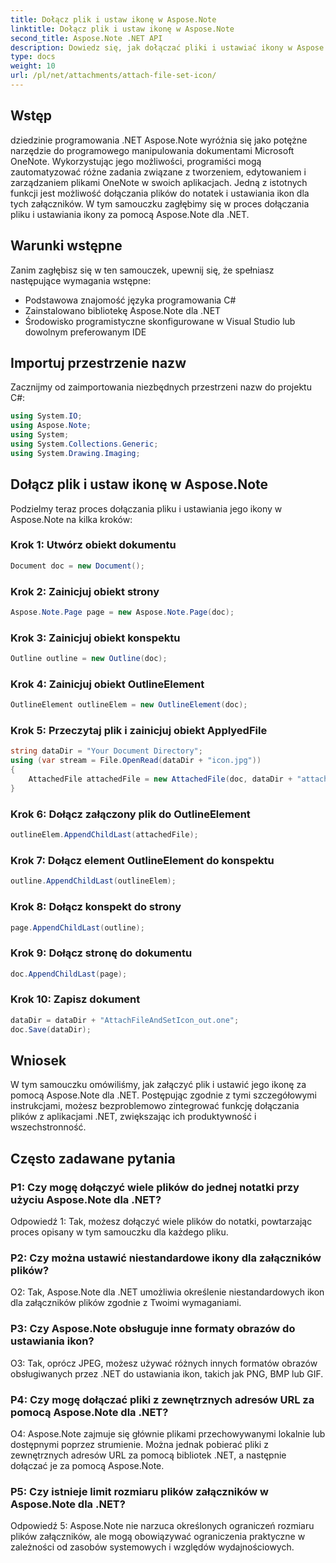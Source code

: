 ```yaml
---
title: Dołącz plik i ustaw ikonę w Aspose.Note
linktitle: Dołącz plik i ustaw ikonę w Aspose.Note
second_title: Aspose.Note .NET API
description: Dowiedz się, jak dołączać pliki i ustawiać ikony w Aspose.Note dla .NET. Ulepsz swoje aplikacje .NET dzięki temu samouczkowi krok po kroku.
type: docs
weight: 10
url: /pl/net/attachments/attach-file-set-icon/
---
```

## Wstęp

dziedzinie programowania .NET Aspose.Note wyróżnia się jako potężne narzędzie do programowego manipulowania dokumentami Microsoft OneNote. Wykorzystując jego możliwości, programiści mogą zautomatyzować różne zadania związane z tworzeniem, edytowaniem i zarządzaniem plikami OneNote w swoich aplikacjach. Jedną z istotnych funkcji jest możliwość dołączania plików do notatek i ustawiania ikon dla tych załączników. W tym samouczku zagłębimy się w proces dołączania pliku i ustawiania ikony za pomocą Aspose.Note dla .NET.

## Warunki wstępne

Zanim zagłębisz się w ten samouczek, upewnij się, że spełniasz następujące wymagania wstępne:

- Podstawowa znajomość języka programowania C#
- Zainstalowano bibliotekę Aspose.Note dla .NET
- Środowisko programistyczne skonfigurowane w Visual Studio lub dowolnym preferowanym IDE

## Importuj przestrzenie nazw

Zacznijmy od zaimportowania niezbędnych przestrzeni nazw do projektu C#:

```csharp
using System.IO;
using Aspose.Note;
using System;
using System.Collections.Generic;
using System.Drawing.Imaging;
```

## Dołącz plik i ustaw ikonę w Aspose.Note

Podzielmy teraz proces dołączania pliku i ustawiania jego ikony w Aspose.Note na kilka kroków:

### Krok 1: Utwórz obiekt dokumentu

```csharp
Document doc = new Document();
```

### Krok 2: Zainicjuj obiekt strony

```csharp
Aspose.Note.Page page = new Aspose.Note.Page(doc);
```

### Krok 3: Zainicjuj obiekt konspektu

```csharp
Outline outline = new Outline(doc);
```

### Krok 4: Zainicjuj obiekt OutlineElement

```csharp
OutlineElement outlineElem = new OutlineElement(doc);
```

### Krok 5: Przeczytaj plik i zainicjuj obiekt ApplyedFile

```csharp
string dataDir = "Your Document Directory";
using (var stream = File.OpenRead(dataDir + "icon.jpg"))
{
    AttachedFile attachedFile = new AttachedFile(doc, dataDir + "attachment.txt", stream, ImageFormat.Jpeg);
}
```

### Krok 6: Dołącz załączony plik do OutlineElement

```csharp
outlineElem.AppendChildLast(attachedFile);
```

### Krok 7: Dołącz element OutlineElement do konspektu

```csharp
outline.AppendChildLast(outlineElem);
```

### Krok 8: Dołącz konspekt do strony

```csharp
page.AppendChildLast(outline);
```

### Krok 9: Dołącz stronę do dokumentu

```csharp
doc.AppendChildLast(page);
```

### Krok 10: Zapisz dokument

```csharp
dataDir = dataDir + "AttachFileAndSetIcon_out.one";
doc.Save(dataDir);
```

## Wniosek

W tym samouczku omówiliśmy, jak załączyć plik i ustawić jego ikonę za pomocą Aspose.Note dla .NET. Postępując zgodnie z tymi szczegółowymi instrukcjami, możesz bezproblemowo zintegrować funkcję dołączania plików z aplikacjami .NET, zwiększając ich produktywność i wszechstronność.

## Często zadawane pytania

### P1: Czy mogę dołączyć wiele plików do jednej notatki przy użyciu Aspose.Note dla .NET?

Odpowiedź 1: Tak, możesz dołączyć wiele plików do notatki, powtarzając proces opisany w tym samouczku dla każdego pliku.

### P2: Czy można ustawić niestandardowe ikony dla załączników plików?

O2: Tak, Aspose.Note dla .NET umożliwia określenie niestandardowych ikon dla załączników plików zgodnie z Twoimi wymaganiami.

### P3: Czy Aspose.Note obsługuje inne formaty obrazów do ustawiania ikon?

O3: Tak, oprócz JPEG, możesz używać różnych innych formatów obrazów obsługiwanych przez .NET do ustawiania ikon, takich jak PNG, BMP lub GIF.

### P4: Czy mogę dołączać pliki z zewnętrznych adresów URL za pomocą Aspose.Note dla .NET?

O4: Aspose.Note zajmuje się głównie plikami przechowywanymi lokalnie lub dostępnymi poprzez strumienie. Można jednak pobierać pliki z zewnętrznych adresów URL za pomocą bibliotek .NET, a następnie dołączać je za pomocą Aspose.Note.

### P5: Czy istnieje limit rozmiaru plików załączników w Aspose.Note dla .NET?

Odpowiedź 5: Aspose.Note nie narzuca określonych ograniczeń rozmiaru plików załączników, ale mogą obowiązywać ograniczenia praktyczne w zależności od zasobów systemowych i względów wydajnościowych.